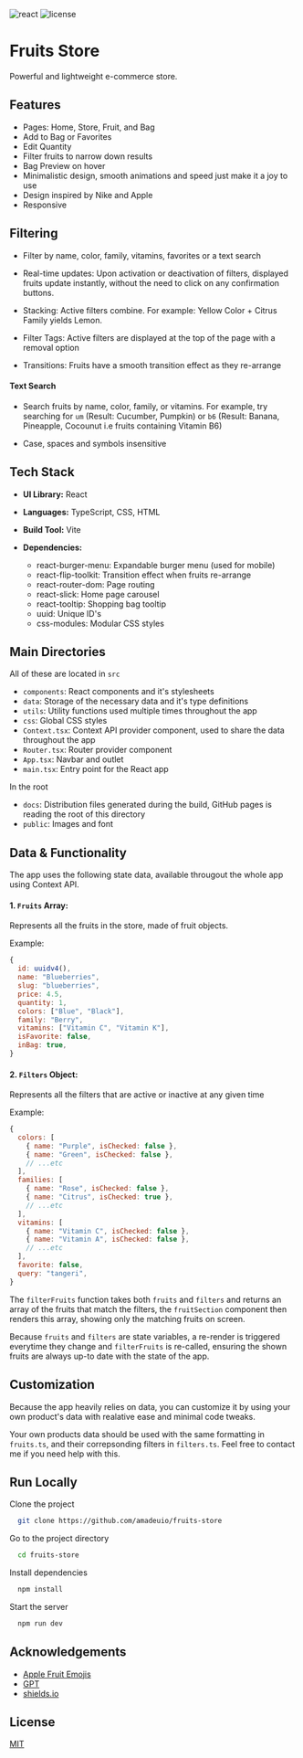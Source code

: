 ![react](https://img.shields.io/badge/Stack-React_|_TypeScript-149eca)
![license](https://img.shields.io/badge/license-MIT-green)

# Fruits Store

Powerful and lightweight e-commerce store.

## Features

- Pages: Home, Store, Fruit, and Bag
- Add to Bag or Favorites
- Edit Quantity
- Filter fruits to narrow down results
- Bag Preview on hover
- Minimalistic design, smooth animations and speed just make it a joy to use
- Design inspired by Nike and Apple
- Responsive

## Filtering

- Filter by name, color, family, vitamins, favorites or a text search

- Real-time updates: Upon activation or deactivation of filters, displayed fruits update instantly, without the need to click on any confirmation buttons.

- Stacking: Active filters combine. For example: Yellow Color + Citrus Family yields Lemon.
- Filter Tags: Active filters are displayed at the top of the page with a removal option
- Transitions: Fruits have a smooth transition effect as they re-arrange

#### Text Search

- Search fruits by name, color, family, or vitamins. For example, try searching for `um` (Result: Cucumber, Pumpkin) or `b6` (Result: Banana, Pineapple, Cocounut i.e fruits containing Vitamin B6)

- Case, spaces and symbols insensitive

## Tech Stack

- **UI Library:** React
- **Languages:** TypeScript, CSS, HTML
- **Build Tool:** Vite
- **Dependencies:**

  - react-burger-menu: Expandable burger menu (used for mobile)
  - react-flip-toolkit: Transition effect when fruits re-arrange
  - react-router-dom: Page routing
  - react-slick: Home page carousel
  - react-tooltip: Shopping bag tooltip
  - uuid: Unique ID's
  - css-modules: Modular CSS styles

## Main Directories

All of these are located in `src`

- `components`: React components and it's stylesheets
- `data`: Storage of the necessary data and it's type definitions
- `utils`: Utility functions used multiple times throughout the app
- `css`: Global CSS styles
- `Context.tsx`: Context API provider component, used to share the data throughout the app
- `Router.tsx`: Router provider component
- `App.tsx`: Navbar and outlet
- `main.tsx`: Entry point for the React app

In the root

- `docs`: Distribution files generated during the build, GitHub pages is reading the root of this directory
- `public`: Images and font

## Data & Functionality

The app uses the following state data, available througout the whole app using Context API.

#### 1. `Fruits` Array:

Represents all the fruits in the store, made of fruit objects.

Example:

```javascript
{
  id: uuidv4(),
  name: "Blueberries",
  slug: "blueberries",
  price: 4.5,
  quantity: 1,
  colors: ["Blue", "Black"],
  family: "Berry",
  vitamins: ["Vitamin C", "Vitamin K"],
  isFavorite: false,
  inBag: true,
}
```

#### 2. `Filters` Object:

Represents all the filters that are active or inactive at any given time

Example:

```javascript
{
  colors: [
    { name: "Purple", isChecked: false },
    { name: "Green", isChecked: false },
    // ...etc
  ],
  families: [
    { name: "Rose", isChecked: false },
    { name: "Citrus", isChecked: true },
    // ...etc
  ],
  vitamins: [
    { name: "Vitamin C", isChecked: false },
    { name: "Vitamin A", isChecked: false },
    // ...etc
  ],
  favorite: false,
  query: "tangeri",
}
```

The `filterFruits` function takes both `fruits` and `filters` and returns an array of the fruits that match the filters, the `fruitSection` component then renders this array, showing only the matching fruits on screen.

Because `fruits` and `filters` are state variables, a re-render is triggered everytime they change and `filterFruits` is re-called, ensuring the shown fruits are always up-to date with the state of the app.

## Customization

Because the app heavily relies on data, you can customize it by using your own product's data with realative ease and minimal code tweaks.

Your own products data should be used with the same formatting in `fruits.ts`, and their correpsonding filters in `filters.ts`. Feel free to contact me if you need help with this.

## Run Locally

Clone the project

```bash
  git clone https://github.com/amadeuio/fruits-store
```

Go to the project directory

```bash
  cd fruits-store
```

Install dependencies

```bash
  npm install
```

Start the server

```bash
  npm run dev
```

## Acknowledgements

- [Apple Fruit Emojis](https://emojipedia.org/apple)
- [GPT](https://chat.openai.com)
- [shields.io](https://shields.io)

## License

[MIT](https://choosealicense.com/licenses/mit/)
